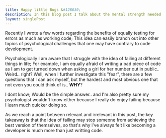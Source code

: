 ```yaml
---
title: Happy little Bugs &#128030;
description: In this blog post I talk about the mental strength needed to become a better developer.
layout: singlePost
---
```


Recently I wrote a few words regarding the benefits of equally testing for errors as much as working code;
This idea can easily branch out into other topics of psychological challenges that one may have contrary to
code development.

Psychologically I am aware that I struggle with the idea of failing at different things in life; For example, I am equally afraid of writing a bad piece of code as I am to get turned down when asking a girl for her number out in public.. Weird.. right?
Well, when I further investigate this "fear", there are a few questions that I can ask myself, but the hardest and most obvious one that not even you could think of is.. **WHY**?

I dont know; Would be the simple answer.. and I'm also pretty sure my psychologist wouldn't know either because I really do enjoy failing because I learn much quicker doing so.  

As we reach a point between relevant and irrelevant in this post, the key takeaway is that the idea of failing may stop someone from
achieving the best version of themselves, so that's why I've always felt like becoming a developer is much more than just writting code.